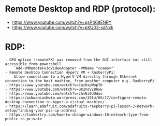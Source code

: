 # Remote Desktop and RDP (protocol):
- https://www.youtube.com/watch?v=gsP46ltENRY
- https://www.youtube.com/watch?v=pKU03-sdNxk

# RDP: 
    - GPU option (remoteFX) was removed from the GUI interface but still accessible from powershell
        `Add-VMRemoteFx3dVideoAdapter -VMName "<name>"`
    - Remote Desktop Connection HyperV VM + RasberryPi: 
        Allow connection to a HyperV VM directly through Ethernet connection to the host machine, from another computer e.g. RasberryPi
    - https://www.youtube.com/watch?v=CuzOxpWopT0
    - https://www.youtube.com/watch?v=uX2VoV28Uww
    - https://www.youtube.com/watch?v=zhvNi6UUdwo
    - https://ashwaniashwin.wordpress.com/2014/06/27/configure-remote-desktop-connection-to-hyper-v-virtual-machine/
    - https://learn.adafruit.com/adafruits-raspberry-pi-lesson-3-network-setup/finding-your-pis-ip-address
    - https://tinkertry.com/how-to-change-windows-10-network-type-from-public-to-private
